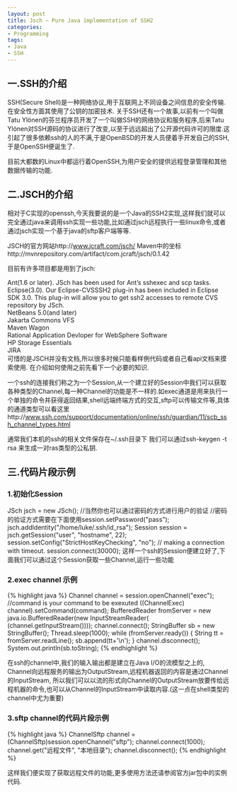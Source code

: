 ```yaml
---
layout: post
title: Jsch – Pure Java implementation of SSH2
categories:
- Programming
tags:
- Java
- SSH
---
```


## 一.SSH的介绍

SSH(Secure Shell)是一种网络协议,用于互联网上不同设备之间信息的安全传输.在安全性方面其使用了公钥的加密技术.
关于SSH还有一个故事,以前有一个叫做Tatu Ylönen的芬兰程序员开发了一个叫做SSH的网络协议和服务程序,后来Tatu Ylönen对SSH源码的协议进行了改变,以至于远远超出了公开源代码许可的限度.这引起了很多依赖ssh的人的不满,于是OpenBSD的开发人员便着手开发自己的SSH,于是OpenSSH便诞生了. 

目前大都数的Linux中都运行着OpenSSH,为用户安全的提供远程登录管理和其他数据传输的功能.  

## 二.JSCH的介绍

相对于C实现的openssh,今天我要说的是一个Java的SSH2实现,这样我们就可以完全通过java来调用ssh实现一些功能,比如通过jsch远程执行一些linux命令,或者通过jsch实现一个基于java的sftp客户端等等.  
  
JSCH的官方网站http://www.jcraft.com/jsch/
Maven中的坐标http://mvnrepository.com/artifact/com.jcraft/jsch/0.1.42
  
目前有许多项目都是用到了jsch:

Ant(1.6 or later). 
JSch has been used for Ant’s sshexec and scp tasks.  
Eclipse(3.0).
Our Eclipse-CVSSSH2 plug-in has been included in Eclipse SDK 3.0. This plug-in will allow you to get ssh2 accesses to remote CVS repository by JSch.  
NetBeans 5.0(and later)  
Jakarta Commons VFS  
Maven Wagon  
Rational Application Devloper for WebSphere Software  
HP Storage Essentials  
JIRA  
可惜的是JSCH并没有文档,所以很多时候只能看样例代码或者自己看api文档来摸索使用.
在介绍如何使用之前先看下一个必要的知识.

一个ssh的连接我们称之为一个Session,从一个建立好的Session中我们可以获取各种类型的Channel,每一种Channel的功能是不一样的.如exec通道是用来执行一个单独的命令并获得返回结果,shell远端终端方式的交互,sftp可以传输文件等,具体的通道类型可以看这里http://www.ssh.com/support/documentation/online/ssh/guardian/11/scb_ssh_channel_types.html

通常我们本机的ssh的相关文件保存在~/.ssh目录下
我们可以通过ssh-keygen -t rsa 来生成一对ras类型的公私钥.

## 三.代码片段示例

### 1.初始化Session

JSch jsch = new JSch();
//当然你也可以通过密码的方式进行用户的验证
//密码的验证方式需要在下面使用session.setPassword("pass");
jsch.addIdentity("/home/luke/.ssh/id_rsa");
Session session = jsch.getSession("user", "hostname", 22);
session.setConfig("StrictHostKeyChecking", "no");
// making a connection with timeout.
session.connect(30000);
这样一个ssh的Session便建立好了,下面我们可以通过这个Session获取一些Channel,运行一些功能

### 2.exec channel 示例

{% highlight java %}
Channel channel = session.openChannel("exec");
//command is your command to be exexuted
((ChannelExec) channel).setCommand(command);
BufferedReader fromServer = new java.io.BufferedReader(new InputStreamReader(
(channel.getInputStream())));
channel.connect();
StringBuffer sb = new StringBuffer();
Thread.sleep(1000);
while (fromServer.ready()) {
String tt = fromServer.readLine();
sb.append(tt+'\n');
}
channel.disconnect();
System.out.println(sb.toString);
{% endhighlight %}

在ssh的channel中,我们的输入输出都是建立在Java I/O的流模型之上的,
Channel向远程服务的输出为OutputStream,远程机器返回的内容是通过Channel的InputStream,
所以我们可以以流的形式向Channel的OutputStream放要传给远程机器的命令,也可以从Channel的InputStream中读取内容.(这一点在shell类型的channel中尤为重要)

### 3.sftp channel的代码片段示例

{% highlight java %}
ChannelSftp channel = (ChannelSftp)session.openChannel("sftp");
channel.connect(1000);
channel.get("远程文件", "本地目录");
channel.disconnect();
{% endhighlight %}

这样我们便实现了获取远程文件的功能,更多使用方法还请参阅官方jar包中的实例代码.